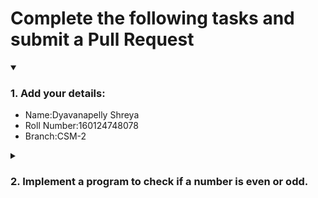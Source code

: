 # Complete the following tasks and submit a Pull Request
<details open>
<summary><h3>1. Add your details: </h3></summary>
<ul>
  <li> Name:Dyavanapelly Shreya </li>
  <li> Roll Number:160124748078 </li>
  <li> Branch:CSM-2 </li>
</ul>
</details>
<details>
<summary><h3> 2. Implement a program to check if a number is even or odd. </h3></summary>
<ul>
  <li> Create a new file in the repository and add your code. </li>
  <li> Use any programming language of your choice. </li>
</ul>
</details>
